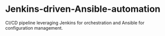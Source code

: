 # Jenkins-driven-Ansible-automation
CI/CD pipeline leveraging Jenkins for orchestration and Ansible for configuration management.
